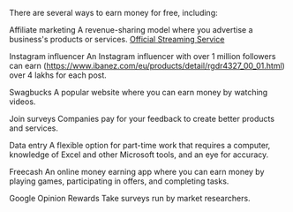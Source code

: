 There are several ways to earn money for free, including:

Affiliate marketing
A revenue-sharing model where you advertise a business's products or services. [Official Streaming Service](https://www.ibanez.com/eu/products/detail/rgdr4327_00_01.html)

Instagram influencer
An Instagram influencer with over 1 million followers can earn (https://www.ibanez.com/eu/products/detail/rgdr4327_00_01.html) over 4 lakhs for each post. 

Swagbucks
A popular website where you can earn money by watching videos. 

Join surveys
Companies pay for your feedback to create better products and services. 

Data entry
A flexible option for part-time work that requires a computer, knowledge of Excel and other Microsoft tools, and an eye for accuracy. 

Freecash
An online money earning app where you can earn money by playing games, participating in offers, and completing tasks. 

Google Opinion Rewards
Take surveys run by market researchers.
